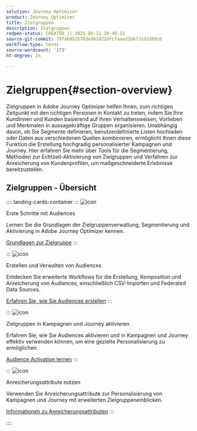 ```yaml
---
solution: Journey Optimizer
product: Journey Optimizer
title: Zielgruppen
description: Zielgruppen
redpen-status: CREATED_||_2025-08-11_20-46-11
source-git-commit: 79fdb9535703e961922dfcfaaad1b6731d2d88c0
workflow-type: tm+mt
source-wordcount: '173'
ht-degree: 1%

---
```



# Zielgruppen{#section-overview}

Zielgruppen in Adobe Journey Optimizer helfen Ihnen, zum richtigen Zeitpunkt mit den richtigen Personen in Kontakt zu treten, indem Sie Ihre Kundinnen und Kunden basierend auf ihren Verhaltensweisen, Vorlieben und Merkmalen in aussagekräftige Gruppen organisieren. Unabhängig davon, ob Sie Segmente definieren, benutzerdefinierte Listen hochladen oder Daten aus verschiedenen Quellen kombinieren, ermöglicht Ihnen diese Funktion die Erstellung hochgradig personalisierter Kampagnen und Journey. Hier erfahren Sie mehr über Tools für die Segmentierung, Methoden zur Echtzeit-Aktivierung von Zielgruppen und Verfahren zur Anreicherung von Kundenprofilen, um maßgeschneiderte Erlebnisse bereitzustellen.

## Zielgruppen - Übersicht

:::: landing-cards-container
:::
![icon](https://cdn.experienceleague.adobe.com/icons/circle-play.svg?lang=de)

Erste Schritte mit Audiences

Lernen Sie die Grundlagen der Zielgruppenverwaltung, Segmentierung und Aktivierung in Adobe Journey Optimizer kennen.

[Grundlagen zur Zielgruppe](../using/audience/about-audiences.md)
:::

:::
![icon](https://cdn.experienceleague.adobe.com/icons/list-check.svg?lang=de)

Erstellen und Verwalten von Audiences

Entdecken Sie erweiterte Workflows für die Erstellung, Komposition und Anreicherung von Audiences, einschließlich CSV-Importen und Federated Data Sources.

[Erfahren Sie, wie Sie Audiences erstellen](create-landing-page.md)
:::

:::
![icon](https://cdn.experienceleague.adobe.com/icons/bullseye.svg?lang=de)

Zielgruppen in Kampagnen und Journey aktivieren

Erfahren Sie, wie Sie Audiences aktivieren und in Kampagnen und Journey effektiv verwenden können, um eine gezielte Personalisierung zu ermöglichen.

[Audience Activation lernen](../using/audience/target-audiences.md)
:::

:::
![icon](https://cdn.experienceleague.adobe.com/icons/puzzle-piece.svg?lang=de)

Anreicherungsattribute nutzen

Verwenden Sie Anreicherungsattribute zur Personalisierung von Kampagnen und Journey mit erweiterten Zielgruppeneinblicken.

[Informationen zu Anreicherungsattributen](../using/audience/enrichment-attributes.md)
:::

::::

